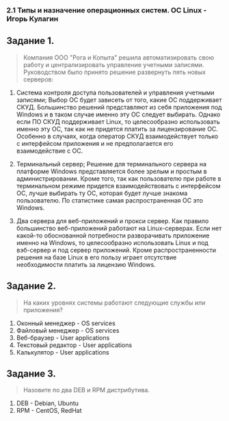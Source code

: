 ### 2.1 Типы и назначение операционных систем. ОС Linux - Игорь Кулагин

## Задание 1.
> Компания ООО "Рога и Копыта" решила автоматизировать свою работу и централизировать управление учетными записями. Руководством было принято решение развернуть пять новых серверов:

1. Система контроля доступа пользователей и управления учетными записями;
Выбор ОС будет зависеть от того, какие ОС поддерживает СКУД. Большинство решений представляют из себя приложения под Windows и в таком случае именно эту ОС следует выбирать. Однако если ПО СКУД поддерживает Linux, то целесообразно использовать именно эту ОС, так как не придется платить за лицензирование ОС. Особенно в случаях, когда оператор СКУД взаимодействует только с интерфейсом приложения и не предполагается его взаимодействие с ОС.      

2. Терминальный сервер;
Решение для терминального сервера на платформе Windows представляется более зрелым и простым в администрировании. Кроме того, так как пользователю при работе в терминальном режиме придется взаимодействовать с интерфейсом ОС, лучше выбирать ту ОС, которая будет лучше знакома пользователю. По статистике самая распространенная ОС это Windows. 

3. Два сервера для веб-приложений и прокси сервер.
Как правило большинство веб-приложений работают на Linux-серверах. Если нет какой-то обоснованной потребности разворачивать приложение именно на Windows, то целесообразно использовать Linux и под вэб-сервер и под сервер приложений. Кроме распространенности решения на базе Linux в его пользу играет отсутствие необходимости платить за лицензию Windows.

## Задание 2.
> На каких уровнях системы работают следующие службы или приложения?
1. Оконный менеджер - OS services
2. Файловый менеджер - OS services
3. Веб-браузер - User applications
4. Текстовый редактор - User applications
5. Калькулятор - User applications

## Задание 3.
> Назовите по два DEB и RPM дистрибутива.
1. DEB - Debian, Ubuntu
2. RPM - CentOS, RedHat
